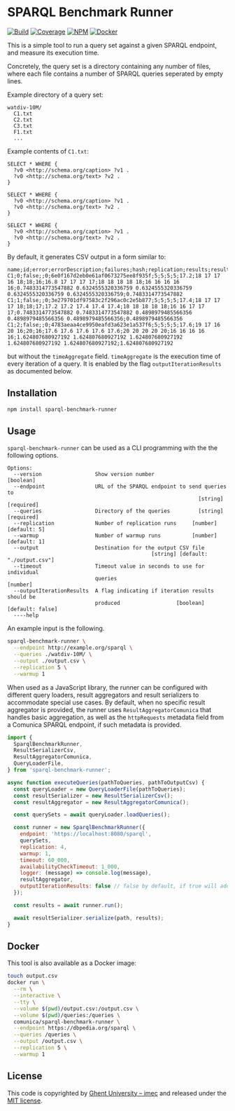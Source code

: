 # SPARQL Benchmark Runner

[![Build](https://github.com/comunica/sparql-benchmark-runner.js/workflows/CI/badge.svg)](https://github.com/comunica/sparql-benchmark-runner.js/actions?query=workflow%3ACI)
[![Coverage](https://coveralls.io/repos/github/comunica/sparql-benchmark-runner.js/badge.svg?branch=master)](https://coveralls.io/github/comunica/sparql-benchmark-runner.js?branch=master)
[![NPM](https://badge.fury.io/js/sparql-benchmark-runner.svg)](https://www.npmjs.com/package/sparql-benchmark-runner)
[![Docker](https://img.shields.io/docker/automated/comunica/sparql-benchmark-runner.svg)](https://hub.docker.com/r/comunica/sparql-benchmark-runner/)

This is a simple tool to run a query set against a given SPARQL endpoint, and measure its execution time.

Concretely, the query set is a directory containing any number of files,
where each file contains a number of SPARQL queries seperated by empty lines.

Example directory of a query set:
```text
watdiv-10M/
  C1.txt
  C2.txt
  C3.txt
  F1.txt
  ...
```

Example contents of `C1.txt`:
```sparql
SELECT * WHERE {
  ?v0 <http://schema.org/caption> ?v1 .
  ?v0 <http://schema.org/text> ?v2 .
}

SELECT * WHERE {
  ?v0 <http://schema.org/caption> ?v1 .
  ?v0 <http://schema.org/text> ?v2 .
}

SELECT * WHERE {
  ?v0 <http://schema.org/caption> ?v1 .
  ?v0 <http://schema.org/text> ?v2 .
}
```

By default, it generates CSV output in a form similar to:
```csv
name;id;error;errorDescription;failures;hash;replication;results;resultsMax;resultsMin;time;timeAggregate;timeMax;timeMin;timestamps;timestampsMax;timestampsMin;timestampsStd;timeStd
C1;0;false;;0;6e0f167d2eb0e61af0673275ee8f935f;5;5;5;5;17.2;18 17 17 16 18;18;16;16.8 17 17 17 17;18 18 18 18 18;16 16 16 16 16;0.7483314773547882 0.6324555320336759 0.6324555320336759 0.6324555320336759 0.6324555320336759;0.7483314773547882
C1;1;false;;0;3e279701df97583c2f296ac0c2e5b877;5;5;5;5;17.4;18 17 17 17 18;18;17;17.2 17.2 17.4 17.4 17.4;18 18 18 18 18;16 16 17 17 17;0.7483314773547882 0.7483314773547882 0.4898979485566356 0.4898979485566356 0.4898979485566356;0.4898979485566356
C1;2;false;;0;4783aeaa4ce9950eafd3a623e1a537f6;5;5;5;5;17.6;19 17 16 20 16;20;16;17.6 17.6 17.6 17.6 17.6;20 20 20 20 20;16 16 16 16 16;1.624807680927192 1.624807680927192 1.624807680927192 1.624807680927192 1.624807680927192;1.624807680927192
```
but without the `timeAggregate` field.
`timeAggregate` is the execution time of every iteration of a query.
It is enabled by the flag `outputIterationResults` as documented below.

## Installation

```bash
npm install sparql-benchmark-runner
```

## Usage
`sparql-benchmark-runner` can be used as a CLI programming with the the following options.

```
Options:
  --version                 Show version number                        [boolean]
  --endpoint                URL of the SPARQL endpoint to send queries to
                                                             [string] [required]
  --queries                 Directory of the queries         [string] [required]
  --replication             Number of replication runs     [number] [default: 5]
  --warmup                  Number of warmup runs          [number] [default: 1]
  --output                  Destination for the output CSV file
                                              [string] [default: "./output.csv"]
  --timeout                 Timeout value in seconds to use for individual
                            queries                                     [number]
  --outputIterationResults  A flag indicating if iteration results should be
                            produced                  [boolean] [default: false]
  ----help
```
An example input is the following.

```bash
sparql-benchmark-runner \
  --endpoint http://example.org/sparql \
  --queries ./watdiv-10M/ \
  --output ./output.csv \
  --replication 5 \
  --warmup 1
```

When used as a JavaScript library, the runner can be configured with different query loaders,
result aggregators and result serializers to accommodate special use cases.
By default, when no specific result aggregator is provided,
the runner uses `ResultAggregatorComunica` that handles basic aggregation,
as well as the `httpRequests` metadata field from a Comunica SPARQL endpoint, if such metadata is provided.

```javascript
import {
  SparqlBenchmarkRunner,
  ResultSerializerCsv,
  ResultAggregatorComunica,
  QueryLoaderFile,
} from 'sparql-benchmark-runner';

async function executeQueries(pathToQueries, pathToOutputCsv) {
  const queryLoader = new QueryLoaderFile(pathToQueries);
  const resultSerializer = new ResultSerializerCsv();
  const resultAggregator = new ResultAggregatorComunica();

  const querySets = await queryLoader.loadQueries();

  const runner = new SparqlBenchmarkRunner({
    endpoint: 'https://localhost:8080/sparql',
    querySets,
    replication: 4,
    warmup: 1,
    timeout: 60_000,
    availabilityCheckTimeout: 1_000,
    logger: (message) => console.log(message),
    resultAggregator,
    outputIterationResults: false // false by default, if true will add the iteration results (timeAggregate field) to the aggregated results
  });

  const results = await runner.run();

  await resultSerializer.serialize(path, results);
}
```

## Docker

This tool is also available as a Docker image:

```bash
touch output.csv
docker run \
  --rm \
  --interactive \
  --tty \
  --volume $(pwd)/output.csv:/output.csv \
  --volume $(pwd)/queries:/queries \
  comunica/sparql-benchmark-runner \
  --endpoint https://dbpedia.org/sparql \
  --queries /queries \
  --output /output.csv \
  --replication 5 \
  --warmup 1
```

## License

This code is copyrighted by [Ghent University – imec](http://idlab.ugent.be/)
and released under the [MIT license](http://opensource.org/licenses/MIT).
